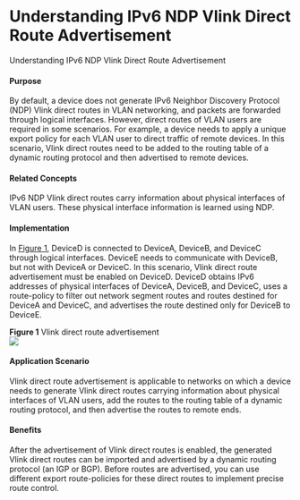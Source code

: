 Understanding IPv6 NDP Vlink Direct Route Advertisement
=======================================================

Understanding IPv6 NDP Vlink Direct Route Advertisement

#### Purpose

By default, a device does not generate IPv6 Neighbor Discovery Protocol (NDP) Vlink direct routes in VLAN networking, and packets are forwarded through logical interfaces. However, direct routes of VLAN users are required in some scenarios. For example, a device needs to apply a unique export policy for each VLAN user to direct traffic of remote devices. In this scenario, Vlink direct routes need to be added to the routing table of a dynamic routing protocol and then advertised to remote devices.


#### Related Concepts

IPv6 NDP Vlink direct routes carry information about physical interfaces of VLAN users. These physical interface information is learned using NDP.


#### Implementation

In [Figure 1](#EN-US_CONCEPT_0000001130622778__fig_dc_vrp_ip-route_feature_003201), DeviceD is connected to DeviceA, DeviceB, and DeviceC through logical interfaces. DeviceE needs to communicate with DeviceB, but not with DeviceA or DeviceC. In this scenario, Vlink direct route advertisement must be enabled on DeviceD. DeviceD obtains IPv6 addresses of physical interfaces of DeviceA, DeviceB, and DeviceC, uses a route-policy to filter out network segment routes and routes destined for DeviceA and DeviceC, and advertises the route destined only for DeviceB to DeviceE.

**Figure 1** Vlink direct route advertisement  
![](figure/en-us_image_0000001176662327.png)

#### Application Scenario

Vlink direct route advertisement is applicable to networks on which a device needs to generate Vlink direct routes carrying information about physical interfaces of VLAN users, add the routes to the routing table of a dynamic routing protocol, and then advertise the routes to remote ends.


#### Benefits

After the advertisement of Vlink direct routes is enabled, the generated Vlink direct routes can be imported and advertised by a dynamic routing protocol (an IGP or BGP). Before routes are advertised, you can use different export route-policies for these direct routes to implement precise route control.